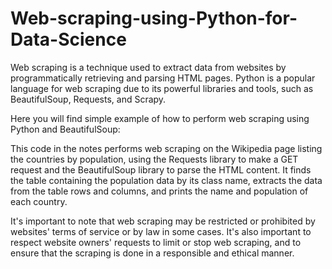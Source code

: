 # Web-scraping-using-Python-for-Data-Science


Web scraping is a technique used to extract data from websites by programmatically retrieving and parsing HTML pages. Python is a popular language for web scraping due to its powerful libraries and tools, such as BeautifulSoup, Requests, and Scrapy.

Here you will find  simple example of how to perform web scraping using Python and BeautifulSoup:

This code in the notes performs web scraping on the Wikipedia page listing the countries by population, using the Requests library to make a GET request and the BeautifulSoup library to parse the HTML content. It finds the table containing the population data by its class name, extracts the data from the table rows and columns, and prints the name and population of each country.

It's important to note that web scraping may be restricted or prohibited by websites' terms of service or by law in some cases. It's also important to respect website owners' requests to limit or stop web scraping, and to ensure that the scraping is done in a responsible and ethical manner.
